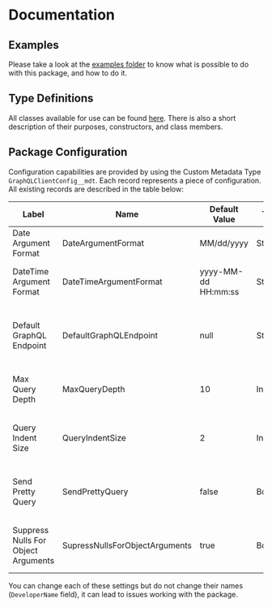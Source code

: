 # Documentation

## Examples

Please take a look at the [examples folder](examples) to know what is possible to do with this package, and how to do it.

## Type Definitions

All classes available for use can be found [here](types). There is also a short description of their purposes, constructors, and class members.

## Package Configuration

Configuration capabilities are provided by using the Custom Metadata Type `GraphQLClientConfig__mdt`. Each record represents a piece of configuration. All existing records are described in the table below:

| Label                               | Name                           | Default Value       | Type    | Description                                                                                      |
| ----------------------------------- | ------------------------------ | ------------------- | ------- | ------------------------------------------------------------------------------------------------ |
| Date Argument Format                | DateArgumentFormat             | MM/dd/yyyy          | String  | The format of the date arguments, passed to a query                                              |
| DateTime Argument Format            | DateTimeArgumentFormat         | yyyy-MM-dd HH:mm:ss | String  | The format of the date-time arguments, passed to a query                                         |
| Default GraphQL Endpoint            | DefaultGraphQLEndpoint         | null                | String  | The default GraphQL endpoint url that will be used for `GraphQLHttpClient`. By default it's null |
| Max Query Depth                     | MaxQueryDepth                  | 10                  | Integer | The number of depth levels each node or query can have                                           |
| Query Indent Size                   | QueryIndentSize                | 2                   | Integer | The number of spaces that will be used as indent for pretty-formatted nodes and queries          |
| Send Pretty Query                   | SendPrettyQuery                | false               | Boolean | Whether to send well-formatted GraphQL queries to the endpoint or not                            |
| Suppress Nulls For Object Arguments | SupressNullsForObjectArguments | true                | Boolean | Whether to suppress null values for the object arguments in nodes or not                         |

You can change each of these settings but do not change their names (`DeveloperName` field), it can lead to issues working with the package.
